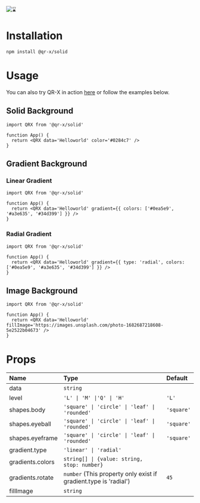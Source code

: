 ![⌛](https://raw.githubusercontent.com/devtrice/qr-x/main/.github/assets/banner.png)

# Installation

```bash
npm install @qr-x/solid
```

# Usage

You can also try QR-X in action [here](#playground) or follow the examples below.

## Solid Background

```tsx
import QRX from '@qr-x/solid'

function App() {
  return <QRX data='Helloworld' color='#0284c7' />
}
```

## Gradient Background

### Linear Gradient

```tsx
import QRX from '@qr-x/solid'

function App() {
  return <QRX data='Helloworld' gradient={{ colors: ['#0ea5e9', '#a3e635', '#34d399'] }} />
}
```

### Radial Gradient

```tsx
import QRX from '@qr-x/solid'

function App() {
  return <QRX data='Helloworld' gradient={{ type: 'radial', colors: ['#0ea5e9', '#a3e635', '#34d399'] }} />
}
```

## Image Background

```tsx
import QRX from '@qr-x/solid'

function App() {
  return <QRX data='Helloworld' fillImage='https://images.unsplash.com/photo-1682687218608-5e2522b04673' />
}
```

# Props

| Name             | Type                                                             | Default    |
| :--------------- | :--------------------------------------------------------------- | :--------- |
| data             | `string`                                                         |            |
| level            | `'L' \| 'M' \|'Q' \| 'H'`                                        | `'L'`      |
| shapes.body      | `'square' \| 'circle' \| 'leaf' \| 'rounded'`                    | `'square'` |
| shapes.eyeball   | `'square' \| 'circle' \| 'leaf' \| 'rounded'`                    | `'square'` |
| shapes.eyeframe  | `'square' \| 'circle' \| 'leaf' \| 'rounded'`                    | `'square'` |
| gradient.type    | `'linear' \| 'radial'`                                           |            |
| gradients.colors | `string[] \| {value: string, stop: number}`                      |            |
| gradients.rotate | `number` (This property only exist if gradient.type is 'radial') | `45`       |
| fillImage        | `string`                                                         |            |
